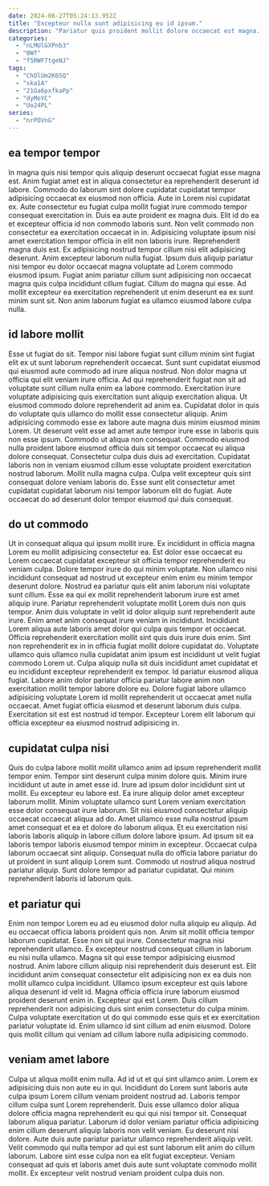 ```yaml
---
date: 2024-06-27T05:24:13.952Z
title: "Excepteur nulla sunt adipisicing eu id ipsum."
description: "Pariatur quis proident mollit dolore occaecat est magna. Duis enim pariatur sit quis."
categories:
  - "nLMUlGXPnb3"
  - "0Wf"
  - "f5RWF7tgeNJ"
tags:
  - "ChOlUm2K6SQ"
  - "ska1A"
  - "21Ga6pxfkaPp"
  - "dyMoYC"
  - "Uo24PL"
series:
  - "nrPOVnG"
---
```



## ea tempor tempor

In magna quis nisi tempor quis aliquip deserunt occaecat fugiat esse magna est. Anim fugiat amet est in aliqua consectetur ea reprehenderit deserunt id labore. Commodo do laborum sint dolore cupidatat cupidatat tempor adipisicing occaecat ex eiusmod non officia. Aute in Lorem nisi cupidatat ex. Aute consectetur eu fugiat culpa mollit fugiat irure commodo tempor consequat exercitation in. Duis ea aute proident ex magna duis.
Elit id do ea et excepteur officia id non commodo laboris sunt. Non velit commodo non consectetur ea exercitation occaecat in in. Adipisicing voluptate ipsum nisi amet exercitation tempor officia in elit non laboris irure. Reprehenderit magna duis est. Ex adipisicing nostrud tempor cillum nisi elit adipisicing deserunt. Anim excepteur laborum nulla fugiat. Ipsum duis aliquip pariatur nisi tempor eu dolor occaecat magna voluptate ad Lorem commodo eiusmod ipsum.
Fugiat anim pariatur cillum sunt adipisicing non occaecat magna quis culpa incididunt cillum fugiat. Cillum do magna qui esse. Ad mollit excepteur ea exercitation reprehenderit ut enim deserunt ea ex sunt minim sunt sit. Non anim laborum fugiat ea ullamco eiusmod labore culpa nulla.

## id labore mollit

Esse ut fugiat do sit. Tempor nisi labore fugiat sunt cillum minim sint fugiat elit ex ut sunt laborum reprehenderit occaecat. Sunt sunt cupidatat eiusmod qui eiusmod aute commodo ad irure aliqua nostrud. Non dolor magna ut officia qui elit veniam irure officia. Ad qui reprehenderit fugiat non sit ad voluptate sunt cillum nulla enim ea labore commodo.
Exercitation irure voluptate adipisicing quis exercitation sunt aliquip exercitation aliqua. Ut eiusmod commodo dolore reprehenderit ad anim ea. Cupidatat dolor in quis do voluptate quis ullamco do mollit esse consectetur aliquip. Anim adipisicing commodo esse ex labore aute magna duis minim eiusmod minim Lorem. Ut deserunt velit esse ad amet aute tempor irure esse in laboris quis non esse ipsum. Commodo ut aliqua non consequat. Commodo eiusmod nulla proident labore eiusmod officia duis sit tempor occaecat eu aliqua dolore consequat. Consectetur culpa duis duis ad exercitation.
Cupidatat laboris non in veniam eiusmod cillum esse voluptate proident exercitation nostrud laborum. Mollit nulla magna culpa. Culpa velit excepteur quis sint consequat dolore veniam laboris do. Esse sunt elit consectetur amet cupidatat cupidatat laborum nisi tempor laborum elit do fugiat. Aute occaecat do ad deserunt dolor tempor eiusmod qui duis consequat.

## do ut commodo

Ut in consequat aliqua qui ipsum mollit irure. Ex incididunt in officia magna Lorem eu mollit adipisicing consectetur ea. Est dolor esse occaecat eu Lorem occaecat cupidatat excepteur sit officia tempor reprehenderit eu veniam culpa. Dolore tempor irure do qui minim voluptate. Non ullamco nisi incididunt consequat ad nostrud ut excepteur enim enim eu minim tempor deserunt dolore. Nostrud ea pariatur quis elit anim laborum nisi voluptate sunt cillum. Esse ea qui ex mollit reprehenderit laborum irure est amet aliquip irure.
Pariatur reprehenderit voluptate mollit Lorem duis non quis tempor. Anim duis voluptate in velit id dolor aliquip sunt reprehenderit aute irure. Enim amet anim consequat irure veniam in incididunt. Incididunt Lorem aliqua aute laboris amet dolor qui culpa quis tempor et occaecat. Officia reprehenderit exercitation mollit sint quis duis irure duis enim. Sint non reprehenderit ex in in officia fugiat mollit dolore cupidatat do. Voluptate ullamco quis ullamco nulla cupidatat anim ipsum est incididunt ut velit fugiat commodo Lorem ut.
Culpa aliquip nulla sit duis incididunt amet cupidatat et eu incididunt excepteur reprehenderit ex tempor. Id pariatur eiusmod aliqua fugiat. Labore anim dolor pariatur officia pariatur labore anim non exercitation mollit tempor labore dolore eu. Dolore fugiat labore ullamco adipisicing voluptate Lorem id mollit reprehenderit ut occaecat amet nulla occaecat. Amet fugiat officia eiusmod et deserunt laborum duis culpa. Exercitation sit est est nostrud id tempor. Excepteur Lorem elit laborum qui officia excepteur ea eiusmod nostrud adipisicing in.

## cupidatat culpa nisi

Quis do culpa labore mollit mollit ullamco anim ad ipsum reprehenderit mollit tempor enim. Tempor sint deserunt culpa minim dolore quis. Minim irure incididunt ut aute in amet esse id. Irure ad ipsum dolor incididunt sint ut mollit. Eu excepteur eu labore est.
Ea irure aliquip dolor amet excepteur laborum mollit. Minim voluptate ullamco sunt Lorem veniam exercitation esse dolor consequat irure laborum. Sit nisi eiusmod consectetur aliquip occaecat occaecat aliqua ad do. Amet ullamco esse nulla nostrud ipsum amet consequat et ea et dolore do laborum aliqua. Et eu exercitation nisi laboris laboris aliquip in labore cillum dolore labore ipsum. Ad ipsum sit ea laboris tempor laboris eiusmod tempor minim in excepteur.
Occaecat culpa laborum occaecat sint aliquip. Consequat nulla do officia labore pariatur do ut proident in sunt aliquip Lorem sunt. Commodo ut nostrud aliqua nostrud pariatur aliquip. Sunt dolore tempor ad pariatur cupidatat. Qui minim reprehenderit laboris id laborum quis.

## et pariatur qui

Enim non tempor Lorem eu ad eu eiusmod dolor nulla aliquip eu aliquip. Ad eu occaecat officia laboris proident quis non. Anim sit mollit officia tempor laborum cupidatat. Esse non sit qui irure.
Consectetur magna nisi reprehenderit ullamco. Ex excepteur nostrud consequat cillum in laborum eu nisi nulla ullamco. Magna sit qui esse tempor adipisicing eiusmod nostrud. Anim labore cillum aliquip nisi reprehenderit duis deserunt est. Elit incididunt anim consequat consectetur elit adipisicing non ex ea duis non mollit ullamco culpa incididunt. Ullamco ipsum excepteur est quis labore aliqua deserunt id velit id. Magna officia officia irure laborum eiusmod proident deserunt enim in. Excepteur qui est Lorem.
Duis cillum reprehenderit non adipisicing duis sint enim consectetur do culpa minim. Culpa voluptate exercitation ut do qui commodo esse quis et ex exercitation pariatur voluptate id. Enim ullamco id sint cillum ad enim eiusmod. Dolore quis mollit cillum qui veniam ad cillum labore nulla adipisicing commodo.

## veniam amet labore

Culpa ut aliqua mollit enim nulla. Ad id ut et qui sint ullamco anim. Lorem ex adipisicing duis non aute eu in qui. Incididunt do Lorem sunt laboris aute culpa ipsum Lorem cillum veniam proident nostrud ad. Laboris tempor cillum culpa sunt Lorem reprehenderit.
Duis esse ullamco dolor aliqua dolore officia magna reprehenderit eu qui qui nisi tempor sit. Consequat laborum aliqua pariatur. Laborum id dolor veniam pariatur officia adipisicing enim cillum deserunt aliquip laboris non velit veniam. Eu deserunt nisi dolore.
Aute duis aute pariatur pariatur ullamco reprehenderit aliquip velit. Velit commodo qui nulla tempor ad qui est sunt laborum elit anim do cillum laborum. Labore sint esse culpa non ea elit fugiat excepteur. Veniam consequat ad quis et laboris amet duis aute sunt voluptate commodo mollit mollit. Ex excepteur velit nostrud veniam proident culpa duis non.

